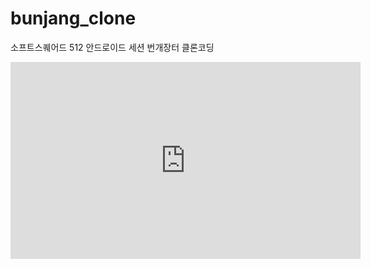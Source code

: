 # bunjang_clone

소프트스퀘어드 512 안드로이드 세션 번개장터 클론코딩
<iframe width="560" height="315" src="https://www.youtube.com/watch?v=YF236i5ChVE" frameborder="0" allowfullscreen></iframe>
